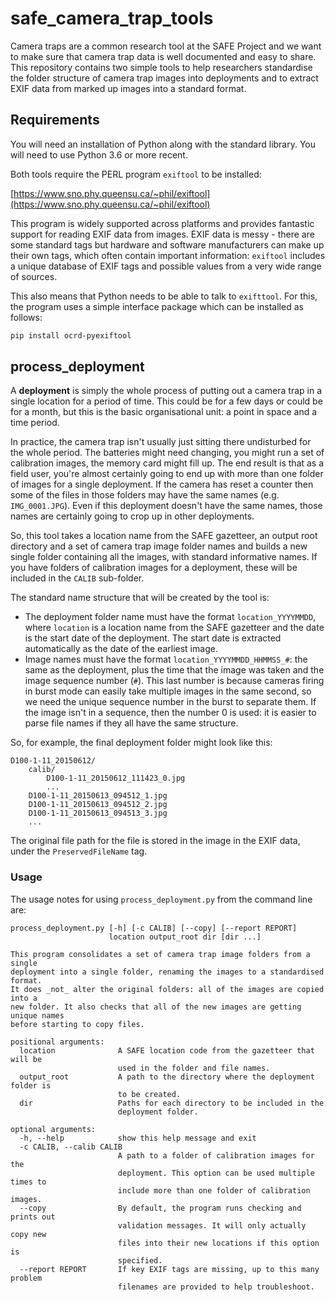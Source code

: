 # safe_camera_trap_tools

Camera traps are a common research tool at the SAFE Project and we want to make sure that camera trap data is well documented and easy to share. This repository contains two simple tools to help researchers standardise the folder structure of camera trap images into deployments and to extract EXIF data from marked up images into a standard format.

## Requirements

You will need an installation of Python along with the standard library. You will need to use Python 3.6 or more recent.

Both tools require the PERL program `exiftool` to be installed:  

[https://www.sno.phy.queensu.ca/~phil/exiftool](https://www.sno.phy.queensu.ca/~phil/exiftool)

This program is widely supported across platforms and provides fantastic support for reading EXIF data from images. EXIF data is messy - there are some standard tags but hardware and software manufacturers can make up their own tags, which often contain important information: `exiftool` includes a unique database of EXIF tags and possible values from a very wide range of sources.

This also means that Python needs to be able to talk to `exifttool`. For this, the program uses a simple interface package which can be installed as follows:

```bash
pip install ocrd-pyexiftool
```

## process_deployment

A **deployment** is simply the whole process of putting out a camera trap in a single location for a period of time. This could be for a few days or could be for a month, but this is the basic organisational unit: a point in space and a time period.

In practice, the camera trap isn't usually just sitting there undisturbed for the whole period. The batteries might need changing, you might run a set of calibration images, the memory card might fill up. The end result is that as a field user, you're almost certainly going to end up with more than one folder of images for a single deployment. If the camera has reset a counter then some of the files in those folders may have the same names (e.g. `IMG_0001.JPG`). Even if this deployment doesn't have the same names, those names are certainly going to crop up in other deployments.

So, this tool takes a location name from the SAFE gazetteer, an output root directory and a set of camera trap image folder names and builds a new single folder containing all the images, with standard informative names. If you have folders of calibration images for a deployment, these will be included in the `CALIB` sub-folder.

The standard name structure that will be created by the tool is:

* The deployment folder name must have the format `location_YYYYMMDD`, where `location` is a location name from the SAFE gazetteer and the date is the start date of the deployment. The start date is extracted automatically as the date of the earliest image.
* Image names must have the format `location_YYYYMMDD_HHMMSS_#`: the same as the deployment, plus the time that the image was taken and the image sequence number (`#`). 
    This last number is because cameras firing in burst mode can easily take multiple images in the same second, so we need the unique sequence number in the burst to separate them. If the image isn't in a sequence, then the number 0 is used: it is easier to parse file names if they all have the same structure.

So, for example, the final deployment folder might look like this:

```
D100-1-11_20150612/
    calib/
        D100-1-11_20150612_111423_0.jpg
        ...
    D100-1-11_20150613_094512_1.jpg    
    D100-1-11_20150613_094512_2.jpg    
    D100-1-11_20150613_094513_3.jpg    
    ...
```

The original file path for the file is stored in the image in the EXIF data, under the `PreservedFileName` tag.

### Usage

The usage notes for using `process_deployment.py` from the command line are:

    process_deployment.py [-h] [-c CALIB] [--copy] [--report REPORT]
                          location output_root dir [dir ...]

    This program consolidates a set of camera trap image folders from a single
    deployment into a single folder, renaming the images to a standardised format.
    It does _not_ alter the original folders: all of the images are copied into a
    new folder. It also checks that all of the new images are getting unique names
    before starting to copy files.
    
    positional arguments:
      location              A SAFE location code from the gazetteer that will be
                            used in the folder and file names.
      output_root           A path to the directory where the deployment folder is
                            to be created.
      dir                   Paths for each directory to be included in the
                            deployment folder.
    
    optional arguments:
      -h, --help            show this help message and exit
      -c CALIB, --calib CALIB
                            A path to a folder of calibration images for the
                            deployment. This option can be used multiple times to
                            include more than one folder of calibration images.
      --copy                By default, the program runs checking and prints out
                            validation messages. It will only actually copy new
                            files into their new locations if this option is
                            specified.
      --report REPORT       If key EXIF tags are missing, up to this many problem
                            filenames are provided to help troubleshoot.

